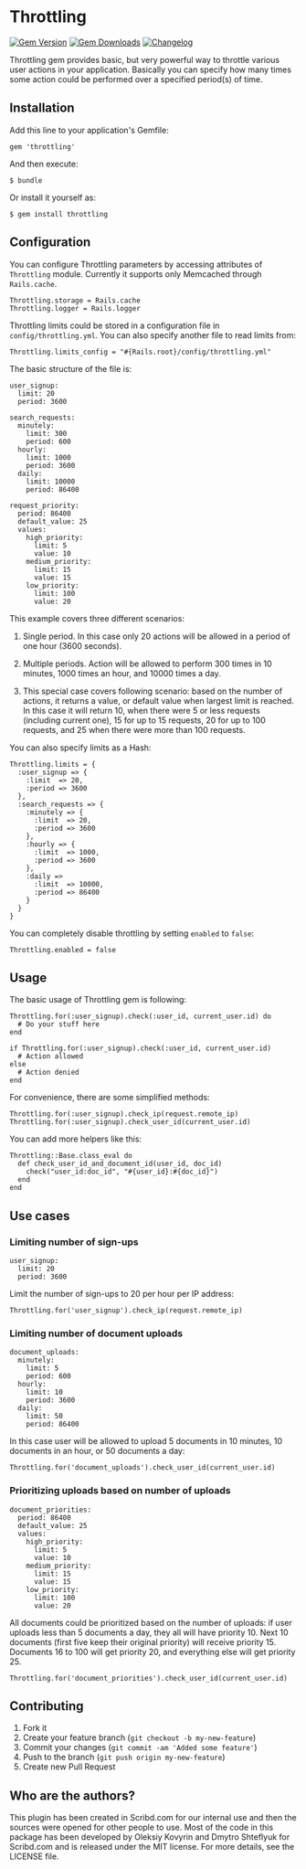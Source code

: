 # Throttling

[![Gem Version](https://badge.fury.io/rb/throttling.svg)](https://badge.fury.io/rb/throttling)
[![Gem Downloads](https://img.shields.io/gem/dt/throttling.svg)](https://badge.fury.io/rb/throttling)
[![Changelog](https://img.shields.io/badge/Changelog-latest-blue.svg)](https://github.com/kpumuk/throttling/blob/main/CHANGELOG.md)

Throttling gem provides basic, but very powerful way to throttle various user actions in your application. Basically you can specify how many times some action could be performed over a specified period(s) of time.

## Installation

Add this line to your application's Gemfile:

    gem 'throttling'

And then execute:

    $ bundle

Or install it yourself as:

    $ gem install throttling

## Configuration

You can configure Throttling parameters by accessing attributes of `Throttling` module. Currently it supports only Memcached through `Rails.cache`.

    Throttling.storage = Rails.cache
    Throttling.logger = Rails.logger

Throttling limits could be stored in a configuration file in `config/throttling.yml`. You can also specify another file to read limits from:

    Throttling.limits_config = "#{Rails.root}/config/throttling.yml"

The basic structure of the file is:

    user_signup:
      limit: 20
      period: 3600

    search_requests:
      minutely:
        limit: 300
        period: 600
      hourly:
        limit: 1000
        period: 3600
      daily:
        limit: 10000
        period: 86400

    request_priority:
      period: 86400
      default_value: 25
      values:
        high_priority:
          limit: 5
          value: 10
        medium_priority:
          limit: 15
          value: 15
        low_priority:
          limit: 100
          value: 20

This example covers three different scenarios:

1. Single period. In this case only 20 actions will be allowed in a period of
   one hour (3600 seconds).

2. Multiple periods. Action will be allowed to perform 300 times in 10 minutes,
   1000 times an hour, and 10000 times a day.

3. This special case covers following scenario: based on the number of actions,
   it returns a value, or default value when largest limit is reached. In this
   case it will return 10, when there were 5 or less requests (including current one),
   15 for up to 15 requests, 20 for up to 100 requests, and 25 when there were
   more than 100 requests.

You can also specify limits as a Hash:

    Throttling.limits = {
      :user_signup => {
        :limit  => 20,
        :period => 3600
      },
      :search_requests => {
        :minutely => {
          :limit  => 20,
          :period => 3600
        },
        :hourly => {
          :limit  => 1000,
          :period => 3600
        },
        :daily =>
          :limit  => 10000,
          :period => 86400
        }
      }
    }

You can completely disable throttling by setting `enabled` to `false`:

    Throttling.enabled = false

## Usage

The basic usage of Throttling gem is following:

    Throttling.for(:user_signup).check(:user_id, current_user.id) do
      # Do your stuff here
    end

    if Throttling.for(:user_signup).check(:user_id, current_user.id)
      # Action allowed
    else
      # Action denied
    end

For convenience, there are some simplified methods:

    Throttling.for(:user_signup).check_ip(request.remote_ip)
    Throttling.for(:user_signup).check_user_id(current_user.id)

You can add more helpers like this:

    Throttling::Base.class_eval do
      def check_user_id_and_document_id(user_id, doc_id)
        check("user_id:doc_id", "#{user_id}:#{doc_id}")
      end
    end

## Use cases

### Limiting number of sign-ups

    user_signup:
      limit: 20
      period: 3600

Limit the number of sign-ups to 20 per hour per IP address:

    Throttling.for('user_signup').check_ip(request.remote_ip)

### Limiting number of document uploads

    document_uploads:
      minutely:
        limit: 5
        period: 600
      hourly:
        limit: 10
        period: 3600
      daily:
        limit: 50
        period: 86400

In this case user will be allowed to upload 5 documents in 10 minutes, 10 documents
in an hour, or 50 documents a day:

    Throttling.for('document_uploads').check_user_id(current_user.id)

### Prioritizing uploads based on number of uploads

    document_priorities:
      period: 86400
      default_value: 25
      values:
        high_priority:
          limit: 5
          value: 10
        medium_priority:
          limit: 15
          value: 15
        low_priority:
          limit: 100
          value: 20

All documents could be prioritized based on the number of uploads: if user uploads
less than 5 documents a day, they all will have priority 10. Next 10 documents
(first five keep their original priority) will receive priority 15. Documents
16 to 100 will get priority 20, and everything else will get priority 25.

    Throttling.for('document_priorities').check_user_id(current_user.id)

## Contributing

1. Fork it
2. Create your feature branch (`git checkout -b my-new-feature`)
3. Commit your changes (`git commit -am 'Added some feature'`)
4. Push to the branch (`git push origin my-new-feature`)
5. Create new Pull Request

## Who are the authors?

This plugin has been created in Scribd.com for our internal use and then the sources were opened for other people to use. Most of the code in this package has been developed by Oleksiy Kovyrin and Dmytro Shteflyuk for Scribd.com and is released under the MIT license. For more details, see the LICENSE file.
